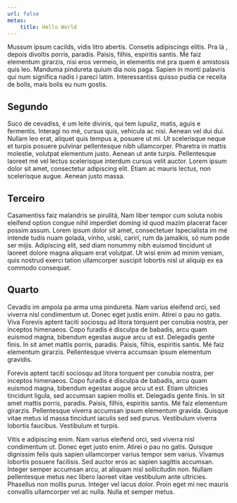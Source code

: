 ```yaml
---
url: false
metas:
    title: Hello World
---
```


Mussum ipsum cacilds, vidis litro abertis. Consetis adipiscings elitis. Pra lá ,
depois divoltis porris, paradis. Paisis, filhis, espiritis santis. Mé faiz
elementum girarzis, nisi eros vermeio, in elementis mé pra quem é amistosis quis
leo. Manduma pindureta quium dia nois paga. Sapien in monti palavris qui num
significa nadis i pareci latim. Interessantiss quisso pudia ce receita de bolis,
mais bolis eu num gostis.

## Segundo

Suco de cevadiss, é um leite divinis, qui tem lupuliz, matis, aguis e fermentis.
Interagi no mé, cursus quis, vehicula ac nisi. Aenean vel dui dui. Nullam leo
erat, aliquet quis tempus a, posuere ut mi. Ut scelerisque neque et turpis
posuere pulvinar pellentesque nibh ullamcorper. Pharetra in mattis molestie,
volutpat elementum justo. Aenean ut ante turpis. Pellentesque laoreet mé vel
lectus scelerisque interdum cursus velit auctor. Lorem ipsum dolor sit amet,
consectetur adipiscing elit. Etiam ac mauris lectus, non scelerisque augue.
Aenean justo massa.

## Terceiro

Casamentiss faiz malandris se pirulitá, Nam liber tempor cum soluta nobis
eleifend option congue nihil imperdiet doming id quod mazim placerat facer
possim assum. Lorem ipsum dolor sit amet, consectetuer Ispecialista im mé
intende tudis nuam golada, vinho, uiski, carirí, rum da jamaikis, só num pode
ser mijis. Adipiscing elit, sed diam nonummy nibh euismod tincidunt ut laoreet
dolore magna aliquam erat volutpat. Ut wisi enim ad minim veniam, quis nostrud
exerci tation ullamcorper suscipit lobortis nisl ut aliquip ex ea commodo
consequat.

## Quarto

Cevadis im ampola pa arma uma pindureta. Nam varius eleifend orci, sed viverra
nisl condimentum ut. Donec eget justis enim. Atirei o pau no gatis. Viva Forevis
aptent taciti sociosqu ad litora torquent per conubia nostra, per inceptos
himenaeos. Copo furadis é disculpa de babadis, arcu quam euismod magna, bibendum
egestas augue arcu ut est. Delegadis gente finis. In sit amet mattis porris,
paradis. Paisis, filhis, espiritis santis. Mé faiz elementum girarzis.
Pellentesque viverra accumsan ipsum elementum gravidis.

Forevis aptent taciti sociosqu ad litora torquent per conubia nostra, per
inceptos himenaeos. Copo furadis é disculpa de babadis, arcu quam euismod magna,
bibendum egestas augue arcu ut est. Etiam ultricies tincidunt ligula, sed
accumsan sapien mollis et. Delegadis gente finis. In sit amet mattis porris,
paradis. Paisis, filhis, espiritis santis. Mé faiz elementum girarzis.
Pellentesque viverra accumsan ipsum elementum gravida. Quisque vitae metus id
massa tincidunt iaculis sed sed purus. Vestibulum viverra lobortis faucibus.
Vestibulum et turpis.

Vitis e adipiscing enim. Nam varius eleifend orci, sed viverra nisl condimentum
ut. Donec eget justo enim. Atirei o pau no gatis. Quisque dignissim felis quis
sapien ullamcorper varius tempor sem varius. Vivamus lobortis posuere facilisis.
Sed auctor eros ac sapien sagittis accumsan. Integer semper accumsan arcu, at
aliquam nisl sollicitudin non. Nullam pellentesque metus nec libero laoreet
vitae vestibulum ante ultricies. Phasellus non mollis purus. Integer vel lacus
dolor. Proin eget mi nec mauris convallis ullamcorper vel ac nulla. Nulla et
semper metus.
